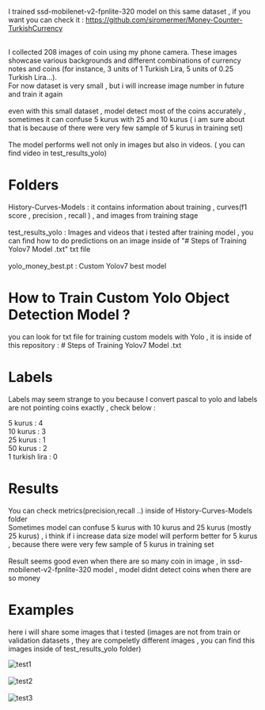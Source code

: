 I trained ssd-mobilenet-v2-fpnlite-320 model on this same dataset , if you want you can check it : https://github.com/siromermer/Money-Counter-TurkishCurrency<br><br>

I collected 208 images of coin using my phone camera. These images showcase various backgrounds and different combinations of currency notes and coins (for instance, 3 units of 1 Turkish Lira, 5 units of 0.25 Turkish Lira...).<br>
For now dataset is very small , but i will increase image number in future and train it again <br><br>
even with this small dataset , model detect most of the coins accurately , sometimes it can confuse 5 kurus with 25 and 10 kurus  ( i am sure about  that is because of there were very few sample of 5 kurus in training set)
<br><br> The model performs well not only in images but also in videos. ( you can find video in test_results_yolo)

# Folders 
History-Curves-Models   :   it contains information about training ,  curves(f1 score , precision , recall ) , and images from training stage <br><br>
test_results_yolo   :   Images and videos  that i tested after training model , you can find how to do predictions on an image  inside of  "# Steps of Training Yolov7 Model .txt"  txt file <br><br>
yolo_money_best.pt   :   Custom Yolov7 best model 

# How to Train Custom Yolo Object Detection Model ?
you can look for  txt file  for training custom models with Yolo  , it is inside of this repository : # Steps of Training Yolov7 Model .txt

# Labels
Labels may seem strange to you because I convert pascal  to yolo and labels are not pointing coins exactly  , check below :<br> 

5 kurus : 4   <br>
10 kurus : 3 <br>
25 kurus : 1 <br>
50 kurus : 2<br>
1 turkish lira : 0 


# Results
You can check metrics(precision,recall ..) inside of History-Curves-Models folder 
<br>Sometimes model  can confuse 5 kurus with 10 kurus and 25 kurus  (mostly 25 kurus) , i think if i increase data size model will perform better for 5 kurus , because there were very few sample of 5 kurus in training set <br>
<br>Result seems good even when there are so many coin in image , in ssd-mobilenet-v2-fpnlite-320 model , model didnt detect coins when there are so money<br>

# Examples
 here i will share some images that i tested (images are not from train or validation datasets , they are compeletly different images , you can find this images inside of test_results_yolo folder)<br>







![test1](https://github.com/siromermer/Yolov7-CustomModel-Money-Counter-TurkishCurrency/assets/113242649/46765021-51b9-419d-b3f9-3a0312ae7c43)<br><br>
![test2](https://github.com/siromermer/Yolov7-CustomModel-Money-Counter-TurkishCurrency/assets/113242649/dfd1a36b-e29c-4dab-a83f-f971d74927d4)<br><br>
![test3](https://github.com/siromermer/Yolov7-CustomModel-Money-Counter-TurkishCurrency/assets/113242649/5f6c00cb-9ce7-4c05-9b57-d8a84d5094d0)
